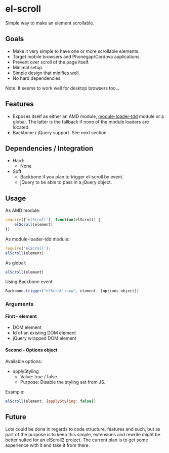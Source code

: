 el-scroll
=========

Simple way to make an element scrollable.



Goals
-----

* Make it very simple to have one or more scrollable elements.
* Target mobile browsers and Phonegap/Cordova applications.
* Prevent over scroll of the page itself.
* Minimal setup.
* Simple design that minifies well.
* No hard dependencies.

Note: It seems to work well for desktop browsers too...


Features
--------
* Exposes itself as either an AMD module, [module-loader-tdd](https://github.com/christianalfoni/module-loader-tdd) module or a global. The latter is the fallback if none of the module loaders are located.
* Backbone / jQuery support. See next section.



Dependencies / Integration
------------

* Hard:
    * None
* Soft:
    * Backbone if you plan to trigger el-scroll by event.
    * jQuery to be able to pass in a jQuery object.

Usage
-----

As AMD module:

```javascript
require(['elScroll'], function(elScroll) {
    elScroll(element)
})
```

As module-loader-tdd module:

```javascript
require('elScroll');
elScroll(element)
```

As global:

```javascript
elScroll(element)
```

Using Backbone event:

```javascript
Backbone.trigger("elScroll:new", element, [options object])
```

### Arguments

#### First - element


* DOM element
* Id of an existing DOM element
* jQuery wrapped DOM element

#### Second - Options object

Available options:

* applyStyling
    - Value: true / false
    - Purpose: Disable the styling set from JS.

Example:
```javascript
elScroll(element, {applyStyling: false})
```


Future
------
Lots could be done in regards to code structure, features and such, but as part of the purpose is to keep this simple, extensions and rewrite might be better suited for an elScroll2 project.
The current plan is to get some experience with it and take it from there.
